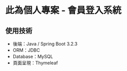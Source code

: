 # 此為個人專案 - 會員登入系統

## 使用技術
* 後端：Java / Spring Boot 3.2.3
* ORM：JDBC
* Database：MySQL
* 頁面呈現：Thymeleaf

